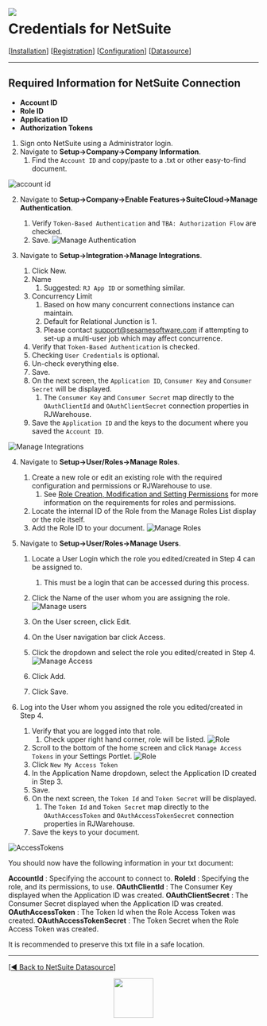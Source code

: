 <a href="http://www.sesamesoftware.com"><img align=left src="../../images/RJOrbit110x110.png"></img></a>

# Credentials for NetSuite

[[Installation](../installguide.md)] [[Registration](../RegistrationGuide.md)] [[Configuration](../configurationGuide.md)] [[Datasource](../DatasourceGuide.md)]

---
## Required Information for NetSuite Connection

* **Account ID**
* **Role ID**
* **Application ID**
* **Authorization Tokens**


1. Sign onto NetSuite using a Administrator login.
2. Navigate to **Setup&rarr;Company&rarr;Company Information**. 
   1. Find the `Account ID` and copy/paste to a .txt or other easy-to-find document.

![account id](../../images/NetsuiteAccountId.png)

2. Navigate to **Setup&rarr;Company&rarr;Enable Features&rarr;SuiteCloud&rarr;Manage Authentication**.
   1. Verify `Token-Based Authentication` and `TBA: Authorization Flow` are checked.
   2. Save.
![Manage Authentication](../../images/NetsuiteManageAuthentication.png)

3. Navigate to **Setup&rarr;Integration&rarr;Manage Integrations**.
   1. Click New.
   2. Name
      1. Suggested: `RJ App ID` or something similar.
   3. Concurrency Limit
      1. Based on how many concurrent connections instance can maintain.
      2. Default for Relational Junction is 1.
      3. Please contact [support@sesamesoftware.com](support@sesamesoftware.com) if attempting to set-up a multi-user job which may affect concurrence.
   4. Verify that `Token-Based Authentication` is checked.
   5. Checking `User Credentials` is optional.
   6. Un-check everything else.
   7. Save.
   8. On the next screen, the `Application ID`, `Consumer Key` and `Consumer Secret` will be displayed.
      1. The `Consumer Key` and `Consumer Secret` map directly to the `OAuthClientId` and `OAuthClientSecret` connection properties in RJWarehouse. 
   9. Save the `Application ID` and the keys to the document where you saved the `Account ID`.

![Manage Integrations](../../images/NetsuiteManageIntegrations.png)

4. Navigate to **Setup&rarr;User/Roles&rarr;Manage Roles**. 
   1. Create a new role or edit an existing role with the required configuration and permissions or RJWarehouse to use.
      1. See [Role Creation, Modification and Setting Permissions](../../images/netsuitepermissions.md) for more information on the requirements for roles and permissions.
   2. Locate the internal ID of the Role from the Manage Roles List display or the role itself.
   3. Add the Role ID to your document.
![Manage Roles](../../images/NetsuiteManageRoles.png)

5. Navigate to **Setup&rarr;User/Roles&rarr;Manage Users**.
   1. Locate a User Login which the role you edited/created in Step 4 can be assigned to.
      1. This must be a login that can be accessed during this process.
   2. Click the Name of the user whom you are assigning the role.
![Manage users](../../images/NetsuiteManageusers.png)   

   3. On the User screen, click Edit.
   4. On the User navigation bar click Access.
   5. Click the dropdown and select the role you edited/created in Step 4.
![Manage Access](../../images/Netsuiteuseraccess.png)  

   6. Click Add.
   7. Click Save.
   
1. Log into the User whom you assigned the role you edited/created in Step 4.
   1. Verify that you are logged into that role.
      1. Check upper right hand corner, role will be listed.
![Role](../../images/Netsuiterolefp.png)
   2. Scroll to the bottom of the home screen and click `Manage Access Tokens` in your Settings Portlet.
![Role](../../images/Netsuitesettingsportlet.png)
   3. Click `New My Access Token`
   4. In the Application Name dropdown, select the Application ID created in Step 3.
   5. Save.
   6. On the next screen, the `Token Id` and `Token Secret` will be displayed.
      1. The `Token Id` and `Token Secret` map directly to the `OAuthAccessToken` and `OAuthAccessTokenSecret` connection properties in RJWarehouse. 
   9. Save the keys to your document.

![AccessTokens](../../images/NetsuiteAccessTokens.png)

You should now have the following information in your txt document:

**AccountId** : Specifying the account to connect to.
**RoleId** : Specifying the role, and its permissions, to use.
**OAuthClientId** : The Consumer Key displayed when the Application ID was created.
**OAuthClientSecret** : The Consumer Secret displayed when the Application ID was created.
**OAuthAccessToken** : The Token Id when the Role Access Token was created.
**OAuthAccessTokenSecret** : The Token Secret when the Role Access Token was created.

It is recommended to preserve this txt file in a safe location.

---

[[&#9664; Back to NetSuite Datasource](../netsuite.md)]

<p align="center" >  <a href="http://www.sesamesoftware.com"><img align=center src="../../images/poweredBy.png" height="80px"></img></a> </p>
